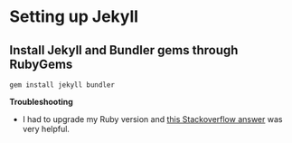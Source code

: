 # Setting up Jekyll

## Install Jekyll and Bundler gems through RubyGems

```
gem install jekyll bundler
```

**Troubleshooting**

* I had to upgrade my Ruby version and [this Stackoverflow answer](https://stackoverflow.com/a/38194139) was very helpful.
